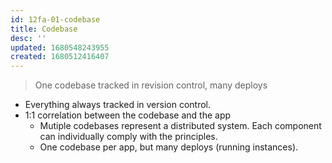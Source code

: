 ```yaml
---
id: 12fa-01-codebase
title: Codebase
desc: ''
updated: 1680548243955
created: 1680512416407
---
```

> One codebase tracked in revision control, many deploys


- Everything always tracked in version control.
- 1:1 correlation between the codebase and the app
  - Mutiple codebases represent a distributed system. Each component can individually comply with the principles.
  - One codebase per app, but many deploys (running instances).